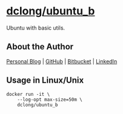 
# [dclong/ubuntu_b](https://hub.docker.com/r/dclong/ubuntu_b/)

Ubuntu with basic utils.

## About the Author

[Personal Blog](http://www.legendu.net)   |   [GitHub](https://github.com/dclong)   |   [Bitbucket](https://bitbucket.org/dclong/)   |   [LinkedIn](http://www.linkedin.com/in/ben-chuanlong-du-1239b221/)

## Usage in Linux/Unix

```
docker run -it \
    --log-opt max-size=50m \
    dclong/ubuntu_b
```
